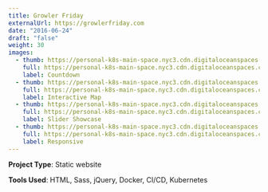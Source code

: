 ```yaml
---
title: Growler Friday
externalUrl: https://growlerfriday.com
date: "2016-06-24"
draft: "false"
weight: 30
images:
  - thumb: https://personal-k8s-main-space.nyc3.cdn.digitaloceanspaces.com/thecodeboss.dev/projects/growler-friday/thumbnail/th-gf-1.jpg
    full: https://personal-k8s-main-space.nyc3.cdn.digitaloceanspaces.com/thecodeboss.dev/projects/growler-friday/full/gf-1.jpg
    label: Countdown
  - thumb: https://personal-k8s-main-space.nyc3.cdn.digitaloceanspaces.com/thecodeboss.dev/projects/growler-friday/thumbnail/th-gf-2.jpg
    full: https://personal-k8s-main-space.nyc3.cdn.digitaloceanspaces.com/thecodeboss.dev/projects/growler-friday/full/gf-2.jpg
    label: Interactive Map
  - thumb: https://personal-k8s-main-space.nyc3.cdn.digitaloceanspaces.com/thecodeboss.dev/projects/growler-friday/thumbnail/th-gf-3.jpg
    full: https://personal-k8s-main-space.nyc3.cdn.digitaloceanspaces.com/thecodeboss.dev/projects/growler-friday/full/gf-3.jpg
    label: Slider Showcase
  - thumb: https://personal-k8s-main-space.nyc3.cdn.digitaloceanspaces.com/thecodeboss.dev/projects/growler-friday/thumbnail/th-gf-4.jpg
    full: https://personal-k8s-main-space.nyc3.cdn.digitaloceanspaces.com/thecodeboss.dev/projects/growler-friday/full/gf-4.jpg
    label: Responsive
---
```

**Project Type**: Static website

**Tools Used**: HTML, Sass, jQuery, Docker, CI/CD, Kubernetes
